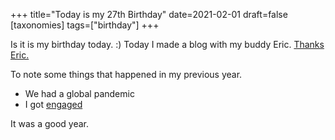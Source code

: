 +++
title="Today is my 27th Birthday"
date=2021-02-01
draft=false
[taxonomies]
tags=["birthday"]
+++

Is it is my birthday today. :) 
Today I made a blog with my buddy Eric. [Thanks Eric.](https://github.com/ehaskins/)

To note some things that happened in my previous year. 
* We had a global pandemic
* I got [engaged](https://www.instagram.com/p/CEuwhOwjQDUwr_jMjYEkSLOWpo7M0cZurCtfrc0/)

It was a good year. 